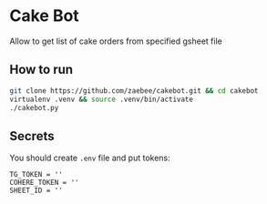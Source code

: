 # Cake Bot

Allow to get list of cake orders from specified gsheet file

## How to run
```sh
git clone https://github.com/zaebee/cakebot.git && cd cakebot
virtualenv .venv && source .venv/bin/activate
./cakebot.py
```

## Secrets
You should create `.env` file and put tokens:
```
TG_TOKEN = ''
COHERE_TOKEN = ''
SHEET_ID = ''
```